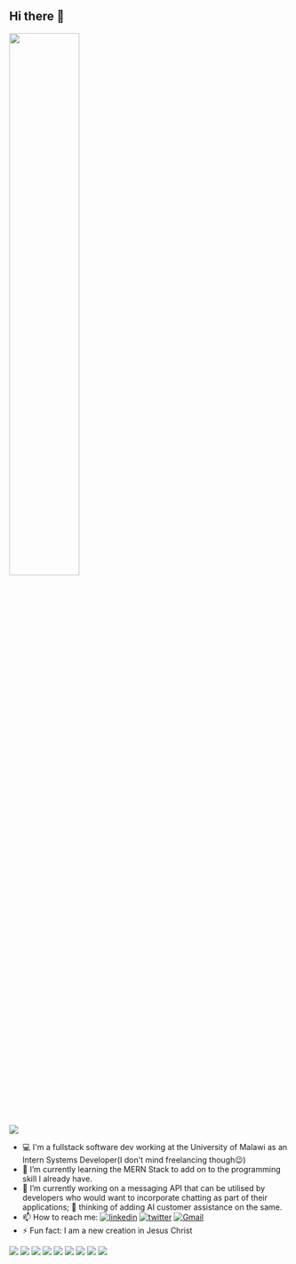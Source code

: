 ## Hi there 👋
<img src="https://github.com/AckimJnr/AckimJnr/assets/116080565/3d71976e-8d2f-488f-a82b-9febf7b30dce" width="50%" height="50%" />

![](https://komarev.com/ghpvc/?username=AckimJnr)

- 💻 I'm a fullstack software dev working at the University of Malawi as an Intern Systems Developer(I don't mind freelancing though😉)
- 🌱 I’m currently learning the MERN Stack to add on to the programming skill I already have.
- 🔭 I’m currently working on a messaging API that can be utilised by developers who would want to incorporate chatting as part of their applications; 🤔 thinking of adding AI customer assistance on the same.
- 📫 How to reach me: [![linkedin](https://img.shields.io/badge/linkedin-0A66C2?style=for-the-badge&logo=linkedin&logoColor=white)](https://www.linkedin.com/in/ackim-longwe-544936239/) [![twitter](https://img.shields.io/badge/twitter-1DA1F2?style=for-the-badge&logo=twitter&logoColor=white)](https://x.com/thefossilDream) [![Gmail](https://img.shields.io/badge/Gmail-D14836?style=for-the-badge&logo=gmail&logoColor=white)](mailto:acklongwe@gmail.com)
- ⚡ Fun fact: I am a new creation in Jesus Christ


<a href="" ><img src="https://img.shields.io/badge/Python-3776AB?style=for-the-badge&logo=python&logoColor=white" /></a>
<a href="" ><img src="https://img.shields.io/badge/HTML5-E34F26?style=for-the-badge&logo=html5&logoColor=white" /></a>
<a href="" ><img src="https://img.shields.io/badge/MySQL-00000F?style=for-the-badge&logo=mysql&logoColor=white" /></a>
<a href="" ><img src="https://img.shields.io/badge/Linux-FCC624?style=for-the-badge&logo=linux&logoColor=black" /></a>
<a href=""><img src="https://img.shields.io/badge/MERN-3DDC84?style=for-the-badge&logo=mongodb&logoColor=white" /></a>
<a href=""><img src="https://img.shields.io/badge/Flutter-02569B?style=for-the-badge&logo=flutter&logoColor=white" /></a>
<a href=""><img src="https://img.shields.io/badge/Laravel-FF2D20?style=for-the-badge&logo=laravel&logoColor=white" /></a>
<a href=""><img src="https://img.shields.io/badge/MongoDB-47A248?style=for-the-badge&logo=mongodb&logoColor=white" /></a>
<a href=""><img src="https://img.shields.io/badge/Redis-DC382D?style=for-the-badge&logo=redis&logoColor=white" /></a>
<!--
**AckimJnr/AckimJnr** is a ✨ _special_ ✨ repository because its `README.md` (this file) appears on your GitHub profile.

Here are some ideas to get you started:

- 🔭 I’m currently working on ...
- 🌱 I’m currently learning ...
- 👯 I’m looking to collaborate on ...
- 🤔 I’m looking for help with ...
- 💬 Ask me about ...
- 📫 How to reach me: ...
- 😄 Pronouns: ...
- ⚡ Fun fact: ...
-->

